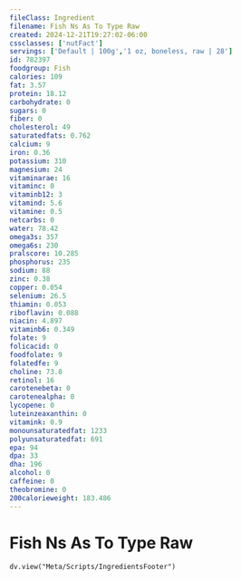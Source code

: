 ```yaml
---
fileClass: Ingredient
filename: Fish Ns As To Type Raw
created: 2024-12-21T19:27:02-06:00
cssclasses: ['nutFact']
servings: ['Default | 100g','1 oz, boneless, raw | 28']
id: 782397
foodgroup: Fish
calories: 109
fat: 3.57
protein: 18.12
carbohydrate: 0
sugars: 0
fiber: 0
cholesterol: 49
saturatedfats: 0.762
calcium: 9
iron: 0.36
potassium: 310
magnesium: 24
vitaminarae: 16
vitaminc: 0
vitaminb12: 3
vitamind: 5.6
vitamine: 0.5
netcarbs: 0
water: 78.42
omega3s: 357
omega6s: 230
pralscore: 10.285
phosphorus: 235
sodium: 88
zinc: 0.38
copper: 0.054
selenium: 26.5
thiamin: 0.053
riboflavin: 0.088
niacin: 4.897
vitaminb6: 0.349
folate: 9
folicacid: 0
foodfolate: 9
folatedfe: 9
choline: 73.8
retinol: 16
carotenebeta: 0
carotenealpha: 0
lycopene: 0
luteinzeaxanthin: 0
vitamink: 0.9
monounsaturatedfat: 1233
polyunsaturatedfat: 691
epa: 94
dpa: 33
dha: 196
alcohol: 0
caffeine: 0
theobromine: 0
200calorieweight: 183.486
---
```


# Fish Ns As To Type Raw

```dataviewjs
dv.view("Meta/Scripts/IngredientsFooter")
```